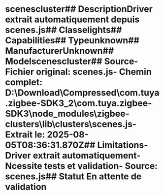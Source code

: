 # scenescluster##  DescriptionDriver extrait automatiquement depuis scenes.js##  Classelights##  Capabilities##  Typeunknown##  ManufacturerUnknown##  Modelscenescluster##  Source- **Fichier original**: scenes.js- **Chemin complet**: D:\Download\Compressed\com.tuya.zigbee-SDK3_2\com.tuya.zigbee-SDK3\node_modules\zigbee-clusters\lib\clusters\scenes.js- **Extrait le**: 2025-08-05T08:36:31.870Z##  Limitations- Driver extrait automatiquement- Ncessite tests et validation- Source: scenes.js##  Statut En attente de validation